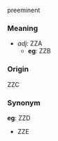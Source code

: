 preeminent
### Meaning
+ _adj_: ZZA
    + __eg__: ZZB

### Origin

ZZC

### Synonym

__eg__: ZZD

+ ZZE


